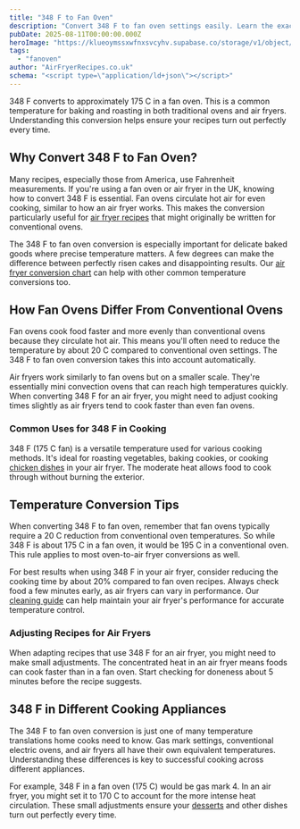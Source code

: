 ```yaml
---
title: "348 F to Fan Oven"
description: "Convert 348 F to fan oven settings easily. Learn the exact temperature and get air fryer cooking tips for perfect results every time."
pubDate: 2025-08-11T00:00:00.000Z
heroImage: "https://klueoymssxwfnxsvcyhv.supabase.co/storage/v1/object/public/md/348-f-to-fan-oven-9fec6c07.png"
tags:
  - "fanoven"
author: "AirFryerRecipes.co.uk"
schema: "<script type=\"application/ld+json\"></script>"
---
```


<p>348 F converts to approximately 175 C in a fan oven. This is a common temperature for baking and roasting in both traditional ovens and air fryers. Understanding this conversion helps ensure your recipes turn out perfectly every time.</p>

<h2>Why Convert 348 F to Fan Oven?</h2>
<p>Many recipes, especially those from America, use Fahrenheit measurements. If you're using a fan oven or air fryer in the UK, knowing how to convert 348 F is essential. Fan ovens circulate hot air for even cooking, similar to how an air fryer works. This makes the conversion particularly useful for <a href=https://www.airfryerrecipe.co.uk/recipes>air fryer recipes</a> that might originally be written for conventional ovens.</p>
<p>The 348 F to fan oven conversion is especially important for delicate baked goods where precise temperature matters. A few degrees can make the difference between perfectly risen cakes and disappointing results. Our <a href=https://www.airfryerrecipe.co.uk/air-fryer-conversion-chart>air fryer conversion chart</a> can help with other common temperature conversions too.</p>

<h2>How Fan Ovens Differ From Conventional Ovens</h2>
<p>Fan ovens cook food faster and more evenly than conventional ovens because they circulate hot air. This means you'll often need to reduce the temperature by about 20 C compared to conventional oven settings. The 348 F to fan oven conversion takes this into account automatically.</p>
<p>Air fryers work similarly to fan ovens but on a smaller scale. They're essentially mini convection ovens that can reach high temperatures quickly. When converting 348 F for an air fryer, you might need to adjust cooking times slightly as air fryers tend to cook faster than even fan ovens.</p>

<h3>Common Uses for 348 F in Cooking</h3>
<p>348 F (175 C fan) is a versatile temperature used for various cooking methods. It's ideal for roasting vegetables, baking cookies, or cooking <a href=https://www.airfryerrecipe.co.uk/recipe-category/chicken>chicken dishes</a> in your air fryer. The moderate heat allows food to cook through without burning the exterior.</p>

<h2>Temperature Conversion Tips</h2>
<p>When converting 348 F to fan oven, remember that fan ovens typically require a 20 C reduction from conventional oven temperatures. So while 348 F is about 175 C in a fan oven, it would be 195 C in a conventional oven. This rule applies to most oven-to-air fryer conversions as well.</p>
<p>For best results when using 348 F in your air fryer, consider reducing the cooking time by about 20% compared to fan oven recipes. Always check food a few minutes early, as air fryers can vary in performance. Our <a href=https://www.airfryerrecipe.co.uk/air-fryer-cleaner>cleaning guide</a> can help maintain your air fryer's performance for accurate temperature control.</p>

<h3>Adjusting Recipes for Air Fryers</h3>
<p>When adapting recipes that use 348 F for an air fryer, you might need to make small adjustments. The concentrated heat in an air fryer means foods can cook faster than in a fan oven. Start checking for doneness about 5 minutes before the recipe suggests.</p>

<h2>348 F in Different Cooking Appliances</h2>
<p>The 348 F to fan oven conversion is just one of many temperature translations home cooks need to know. Gas mark settings, conventional electric ovens, and air fryers all have their own equivalent temperatures. Understanding these differences is key to successful cooking across different appliances.</p>
<p>For example, 348 F in a fan oven (175 C) would be gas mark 4. In an air fryer, you might set it to 170 C to account for the more intense heat circulation. These small adjustments ensure your <a href=https://www.airfryerrecipe.co.uk/recipe-category/dessert>desserts</a> and other dishes turn out perfectly every time.</p>